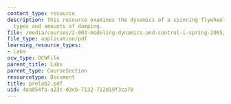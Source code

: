 ```yaml
---
content_type: resource
description: This resource examines the dynamics of a spinning flywheel, with differents
  types and amounts of damping.
file: /media/courses/2-003-modeling-dynamics-and-control-i-spring-2005/4aa054faa23cd3cb7132712d19f3ca70_prelab2.pdf
file_type: application/pdf
learning_resource_types:
- Labs
ocw_type: OCWFile
parent_title: Labs
parent_type: CourseSection
resourcetype: Document
title: prelab2.pdf
uid: 4aa054fa-a23c-d3cb-7132-712d19f3ca70
---
```

